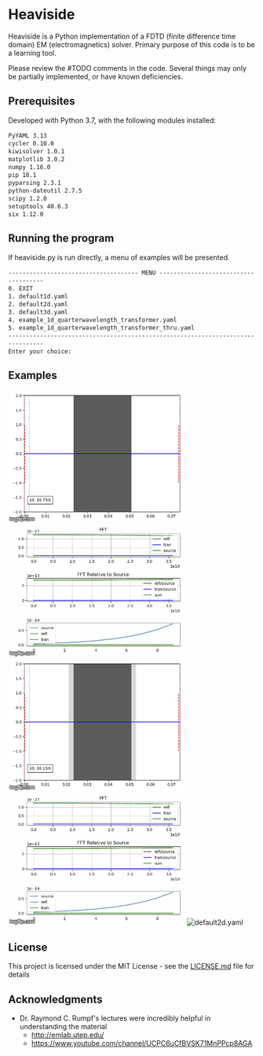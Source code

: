 # Heaviside

Heaviside is a Python implementation of a FDTD (finite difference time domain) EM (electromagnetics) solver. Primary purpose of this code is to be a learning tool.

Please review the #TODO comments in the code.  Several things may only be partially implemented, or have known deficiencies.

## Prerequisites

Developed with Python 3.7, with the following modules installed:
```
PyYAML 3.13
cycler 0.10.0
kiwisolver 1.0.1
matplotlib 3.0.2
numpy 1.16.0
pip 18.1
pyparsing 2.3.1
python-dateutil	2.7.5
scipy 1.2.0
setuptools 40.6.3
six 1.12.0
```

## Running the program

If heaviside.py is run directly, a menu of examples will be presented.

```
------------------------------------- MENU -------------------------------------
0. EXIT
1. default1d.yaml
2. default2d.yaml
3. default3d.yaml
4. example_1d_quarterwavelength_transformer.yaml
5. example_1d_quarterwavelength_transformer_thru.yaml
--------------------------------------------------------------------------------
Enter your choice: 
```

## Examples
![example_1d_dielectric_slab.yaml](doc/example_1d_dielectric_slab_eh.gif)
![example_1d_dielectric_slab.yaml](doc/example_1d_dielectric_slab_fft.gif)
![example_1d_quarterwavelength_transformer.yaml](doc/example_1d_quarterwavelength_transformer_eh.gif)
![example_1d_quarterwavelength_transformer.yaml](doc/example_1d_quarterwavelength_transformer_fft.gif)
![default2d.yaml](doc/default2d.gif)

## License

This project is licensed under the MIT License - see the [LICENSE.md](LICENSE.md) file for details

## Acknowledgments

* Dr. Raymond C. Rumpf's lectures were incredibly helpful in understanding the material
  * http://emlab.utep.edu/
  * https://www.youtube.com/channel/UCPC6uCfBVSK71MnPPcp8AGA 
